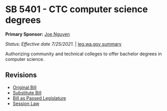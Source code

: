 # SB 5401 - CTC computer science degrees
**Primary Sponsor:** [Joe Nguyen](/person/leg/nguyen_jo.md)

*Status: Effective date 7/25/2021.* | [leg.wa.gov summary](https://app.leg.wa.gov/billsummary?BillNumber=5401&Year=2021)

Authorizing community and technical colleges to offer bachelor degrees in computer science.

## Revisions
* [Original Bill](1/)
* [Substitute Bill](S/)
* [Bill as Passed Legislature](S.PL/)
* [Session Law](S.SL/)